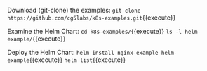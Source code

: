 Download (git-clone) the examples: `git clone https://github.com/cg5labs/k8s-examples.git`{{execute}}

Examine the Helm Chart: 
`cd k8s-examples/`{{execute}}
`ls -l helm-example/`{{execute}}

Deploy the Helm Chart: 
`helm install nginx-example helm-example`{{execute}}
`helm list`{{execute}}
